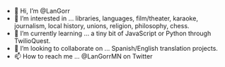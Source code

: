 - 👋 Hi, I’m @LanGorr
- 👀 I’m interested in ... libraries, languages, film/theater, karaoke, journalism, local history, unions, religion, philosophy, chess.
- 🌱 I’m currently learning ... a tiny bit of JavaScript or Python through TwilioQuest.
- 💞️ I’m looking to collaborate on ... Spanish/English translation projects.
- 📫 How to reach me ... @LanGorrMN on Twitter

<!---
LanGorr/LanGorr is a ✨ special ✨ repository because its `README.md` (this file) appears on your GitHub profile.
You can click the Preview link to take a look at your changes.
--->
